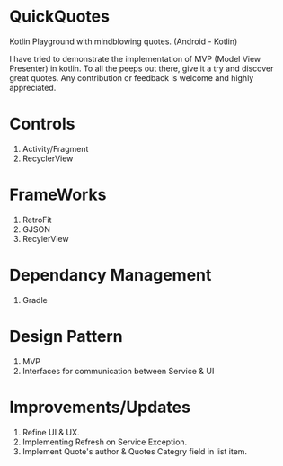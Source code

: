 # QuickQuotes
Kotlin Playground with mindblowing quotes.
(Android - Kotlin)

I have tried to demonstrate the implementation of MVP (Model View Presenter) in kotlin. To all the peeps out there, give it a try and discover great quotes. Any contribution or feedback is welcome and highly appreciated.

# Controls
 1. Activity/Fragment
 2. RecyclerView
 
# FrameWorks
 1. RetroFit
 2. GJSON
 3. RecylerView

# Dependancy Management
 1. Gradle

# Design Pattern
 1. MVP
 2. Interfaces for communication between Service & UI
 
# Improvements/Updates
 1. Refine UI & UX.
 2. Implementing Refresh on Service Exception.
 3. Implement Quote's author & Quotes Categry field in list item.
